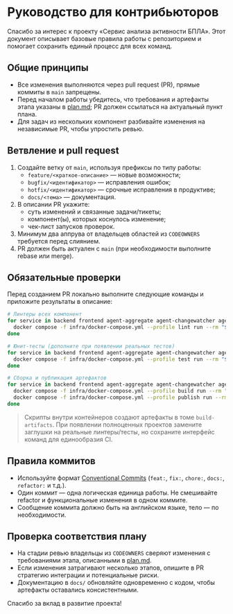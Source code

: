 # Руководство для контрибьюторов

Спасибо за интерес к проекту «Сервис анализа активности БПЛА». Этот документ описывает базовые правила работы с репозиторием и помогает сохранить единый процесс для всех команд.

## Общие принципы

* Все изменения выполняются через pull request (PR), прямые коммиты в `main` запрещены.
* Перед началом работы убедитесь, что требования и артефакты этапа указаны в [plan.md](plan.md); PR должен ссылаться на актуальный пункт плана.
* Для задач из нескольких компонент разбивайте изменения на независимые PR, чтобы упростить ревью.

## Ветвление и pull request

1. Создайте ветку от `main`, используя префиксы по типу работы:
   * `feature/<краткое-описание>` — новые возможности;
   * `bugfix/<идентификатор>` — исправления ошибок;
   * `hotfix/<идентификатор>` — срочные исправления в продуктиве;
   * `docs/<тема>` — документация.
2. В описании PR укажите:
   * суть изменений и связанные задачи/тикеты;
   * компонент(ы), которых коснулось изменение;
   * чек-лист запусков проверок.
3. Минимум два аппрува от владельцев областей из `CODEOWNERS` требуется перед слиянием.
4. PR должен быть актуален с `main` (при необходимости выполните rebase или merge).

## Обязательные проверки

Перед созданием PR локально выполните следующие команды и приложите результаты в описание:

```bash
# Линтеры всех компонент
for service in backend frontend agent-aggregate agent-changewatcher agent-geo agent-ingest agent-insights agent-quality; do
  docker compose -f infra/docker-compose.yml --profile lint run --rm "${service}-lint"
done

# Юнит-тесты (дополните при появлении реальных тестов)
for service in backend frontend agent-aggregate agent-changewatcher agent-geo agent-ingest agent-insights agent-quality; do
  docker compose -f infra/docker-compose.yml --profile test run --rm "${service}-test"
done

# Сборка и публикация артефактов
for service in backend frontend agent-aggregate agent-changewatcher agent-geo agent-ingest agent-insights agent-quality; do
  docker compose -f infra/docker-compose.yml --profile build run --rm "${service}-build"
  docker compose -f infra/docker-compose.yml --profile publish run --rm "${service}-publish"
done
```

> Скрипты внутри контейнеров создают артефакты в томе `build-artifacts`. При появлении полноценных проектов замените заглушки на реальные линтеры/тесты, но сохраните интерфейс команд для единообразия CI.

## Правила коммитов

* Используйте формат [Conventional Commits](https://www.conventionalcommits.org/ru/v1.0.0/) (`feat:`, `fix:`, `chore:`, `docs:`, `refactor:` и т.д.).
* Один коммит — одна логическая единица работы. Не смешивайте refactor и функциональные изменения в одном коммите.
* Сообщение коммита должно быть на английском языке, тело — по необходимости.

## Проверка соответствия плану

* На стадии ревью владельцы из `CODEOWNERS` сверяют изменения с требованиями этапа, описанными в [plan.md](plan.md).
* Если изменения затрагивают несколько этапов, опишите в PR стратегию интеграции и потенциальные риски.
* Документацию в `docs/` обновляйте одновременно с кодом, чтобы артефакты оставались консистентными.

Спасибо за вклад в развитие проекта!

